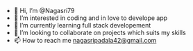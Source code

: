 - 👋 Hi, I’m @Nagasri79
- 👀 I’m interested in coding and in love to develope app
- 🌱 I’m currently learning full stack developement
- 💞️ I’m looking to collaborate on projects which suits my skills
- 📫 How to reach me  nagasripadala42@gmail.com

<!---
Nagasri79/Nagasri79 is a ✨ special ✨ repository because its `README.md` (this file) appears on your GitHub profile.
You can click the Preview link to take a look at your changes.
--->
